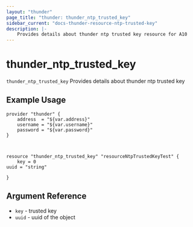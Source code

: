 ```yaml
---
layout: "thunder"
page_title: "thunder: thunder_ntp_trusted_key"
sidebar_current: "docs-thunder-resource-ntp-trusted-key"
description: |-
	Provides details about thunder ntp trusted key resource for A10
---
```


# thunder\_ntp\_trusted\_key

`thunder_ntp_trusted_key` Provides details about thunder ntp trusted key
## Example Usage


```hcl
provider "thunder" {
    address  = "${var.address}"
    username = "${var.username}"  
    password = "${var.password}"
}



resource "thunder_ntp_trusted_key" "resourceNtpTrustedKeyTest" {
	key = 0
uuid = "string"
 
}

```

## Argument Reference

* `key` - trusted key
* `uuid` - uuid of the object

